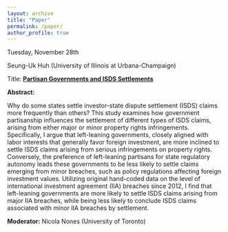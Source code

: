 ```yaml
---
layout: archive
title: "Paper"
permalink: /paper/
author_profile: true
---
```



Tuesday, November 28th

Seung-Uk Huh (University of Illinois at Urbana-Champaign)

Title: <a href="https://gsipe-workshop.github.io/files/partisan_isds_GSIPE.pdf">**Partisan Governments and ISDS Settlements**</a>


**Abstract:**

Why do some states settle investor-state dispute settlement (ISDS) claims more frequently than others? This study examines how government partisanship influences the settlement of different types of ISDS claims, arising from either major or minor property rights infringements. Specifically, I argue that left-leaning governments, closely aligned with labor interests that generally favor foreign investment, are more inclined to settle ISDS claims arising from serious infringements on property rights. Conversely, the preference of left-leaning partisans for state regulatory autonomy leads these governments to be less likely to settle claims emerging from minor breaches, such as policy regulations affecting foreign investment values. Utilizing original hand-coded data on the level of international investment agreement (IIA) breaches since 2012, I find that left-leaning governments are more likely to settle ISDS claims arising from major IIA breaches, while being less likely to conclude ISDS claims associated with minor IIA breaches by settlement.



**Moderator:** Nicola Nones (University of Toronto)
